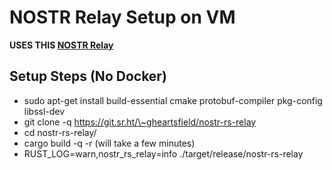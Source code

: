 # NOSTR Relay Setup on VM
**USES THIS [NOSTR Relay](https://github.com/scsibug/nostr-rs-relay/blob/master/README.md)**
## Setup Steps (No Docker)
* sudo apt-get install build-essential cmake protobuf-compiler pkg-config libssl-dev
* git clone -q https://git.sr.ht/\~gheartsfield/nostr-rs-relay
* cd nostr-rs-relay/
* cargo build -q -r (will take a few minutes)
* RUST_LOG=warn,nostr_rs_relay=info ./target/release/nostr-rs-relay
